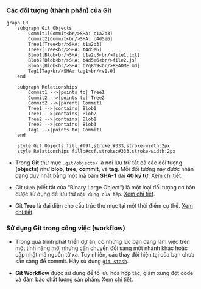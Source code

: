 ### Các đối tượng (thành phần) của Git

```mermaid
graph LR
    subgraph Git Objects
        Commit1[Commit<br/>SHA: c1a2b3]
        Commit2[Commit<br/>SHA: c4d5e6]
        Tree1[Tree<br/>SHA: t1a2b3]
        Tree2[Tree<br/>SHA: t4d5e6]
        Blob1[Blob<br/>SHA: b1a2c3<br/>file1.txt]
        Blob2[Blob<br/>SHA: b4d5e6<br/>file2.js]
        Blob3[Blob<br/>SHA: b7g8h9<br/>README.md]
        Tag1[Tag<br/>SHA: tag1<br/>v1.0]
    end

    subgraph Relationships
        Commit1 -->|points to| Tree1
        Commit2 -->|points to| Tree2
        Commit2 -->|parent| Commit1
        Tree1 -->|contains| Blob1
        Tree1 -->|contains| Blob2
        Tree2 -->|contains| Blob1
        Tree2 -->|contains| Blob3
        Tag1 -->|points to| Commit1
    end

    style Git Objects fill:#f9f,stroke:#333,stroke-width:2px
    style Relationships fill:#ccf,stroke:#333,stroke-width:2px
```

- Trong **Git** thư mục `.git/objects/` là nơi lưu trữ tất cả các đối tượng (**objects**) như **blob**, **tree**, **commit**, và **tag**. Mỗi đối tượng này được nhận dạng duy nhất bằng một mã băm **SHA-1** dài **40 ký tự**. [Xem chi tiết](topics/git-objects.md).

- Git `Blob` (viết tắt của “Binary Large Object”) là một loại đối tượng cơ bản được sử dụng để lưu trữ `nội dung của tệp`. [Xem chi tiết](topics/git-blob.md).
- Git **Tree** là đại diện cho cấu trúc thư mục tại một thời điểm cụ thể. [Xem chi tiết](topics/git-tree.md).

### Sử dụng Git trong công việc (workflow)

- Trong quá trình phát triển dự án, có những lúc bạn đang làm việc trên một tính năng mới nhưng cần chuyển đổi sang một nhánh khác hoặc cập nhật mã nguồn từ xa. Tuy nhiên, các thay đổi hiện tại của bạn chưa sẵn sàng để commit. Hãy sử dụng [`git stash`](topics/git-stash.md).

- **Git Workflow** được sử dụng để tối ưu hóa hợp tác, giảm xung đột code và đảm bảo chất lượng sản phẩm. [Xem chi tiết](topics/git-workflow.md).
